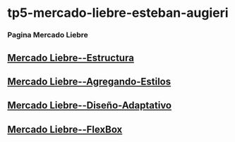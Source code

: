 # tp5-mercado-liebre-esteban-augieri
### Pagina Mercado Liebre 
## [Mercado Liebre--Estructura](https://github.com/estebannahuel/tp5-mercado-liebre-esteban-augieri/tree/MLestructura)
## [Mercado Liebre--Agregando-Estilos](https://github.com/estebannahuel/tp5-mercado-liebre-esteban-augieri/tree/Agregando-Estilos)
## [Mercado Liebre--Diseño-Adaptativo](https://github.com/estebannahuel/tp5-mercado-liebre-esteban-augieri/tree/Dise%C3%B1o-adaptativo)
## [Mercado Liebre--FlexBox](https://github.com/estebannahuel/tp5-mercado-liebre-esteban-augieri/tree/Flexbox)



